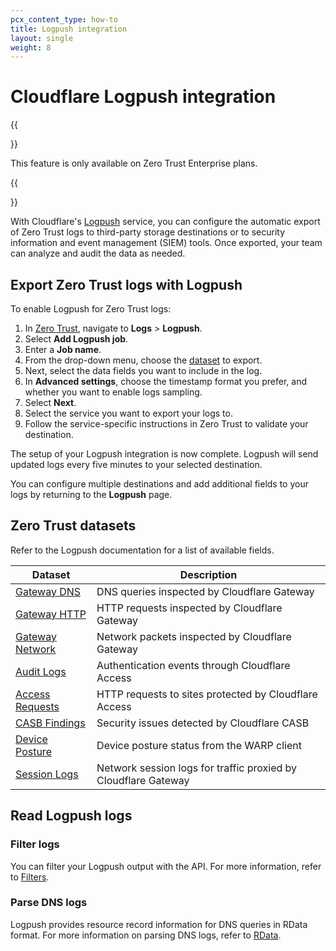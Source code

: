 ```yaml
---
pcx_content_type: how-to
title: Logpush integration
layout: single
weight: 8
---
```


# Cloudflare Logpush integration

{{<Aside>}}

This feature is only available on Zero Trust Enterprise plans.

{{</Aside>}}

With Cloudflare's [Logpush](/logs/about/) service, you can configure the automatic export of Zero Trust logs to third-party storage destinations or to security information and event management (SIEM) tools. Once exported, your team can analyze and audit the data as needed.

## Export Zero Trust logs with Logpush

To enable Logpush for Zero Trust logs:

1. In [Zero Trust](https://one.dash.cloudflare.com/), navigate to **Logs** > **Logpush**.
2. Select **Add Logpush job**.
3. Enter a **Job name**.
4. From the drop-down menu, choose the [dataset](#zero-trust-datasets) to export.
5. Next, select the data fields you want to include in the log.
6. In **Advanced settings**, choose the timestamp format you prefer, and whether you want to enable logs sampling.
7. Select **Next**.
8. Select the service you want to export your logs to.
9. Follow the service-specific instructions in Zero Trust to validate your destination.

The setup of your Logpush integration is now complete. Logpush will send updated logs every five minutes to your selected destination.

You can configure multiple destinations and add additional fields to your logs by returning to the **Logpush** page.

## Zero Trust datasets

Refer to the Logpush documentation for a list of available fields.

| Dataset                                                                         | Description                                                    |
| ------------------------------------------------------------------------------- | -------------------------------------------------------------- |
| [Gateway DNS](/logs/reference/log-fields/account/gateway_dns/)                  | DNS queries inspected by Cloudflare Gateway                    |
| [Gateway HTTP](/logs/reference/log-fields/account/gateway_http/)                | HTTP requests inspected by Cloudflare Gateway                  |
| [Gateway Network](/logs/reference/log-fields/account/gateway_network/)          | Network packets inspected by Cloudflare Gateway                |
| [Audit Logs](/logs/reference/log-fields/account/audit_logs/)                    | Authentication events through Cloudflare Access                |
| [Access Requests](/logs/reference/log-fields/account/access_requests/)          | HTTP requests to sites protected by Cloudflare Access          |
| [CASB Findings](/logs/reference/log-fields/account/casb_findings/)              | Security issues detected by Cloudflare CASB                    |
| [Device Posture](/logs/reference/log-fields/account/device_posture_results/)    | Device posture status from the WARP client                     |
| [Session Logs](/logs/reference/log-fields/account/zero_trust_network_sessions/) | Network session logs for traffic proxied by Cloudflare Gateway |

## Read Logpush logs

### Filter logs

You can filter your Logpush output with the API. For more information, refer to [Filters](/logs/reference/filters/).

### Parse DNS logs

Logpush provides resource record information for DNS queries in RData format. For more information on parsing DNS logs, refer to [RData](rdata/).

